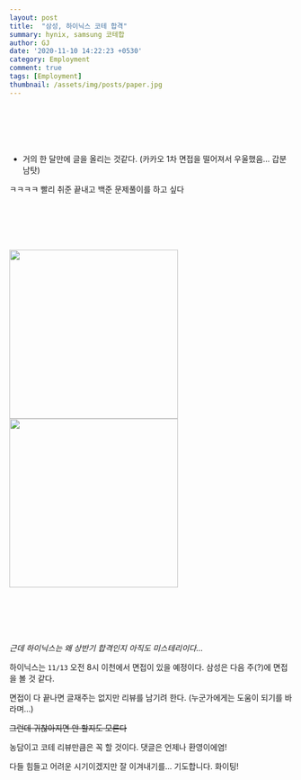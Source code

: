 ```yaml
---
layout: post
title:  "삼성, 하이닉스 코테 합격"
summary: hynix, samsung 코테합
author: GJ
date: '2020-11-10 14:22:23 +0530'
category: Employment
comment: true
tags: [Employment]
thumbnail: /assets/img/posts/paper.jpg
---
```


#  　

* 거의 한 달만에 글을 올리는 것같다. (카카오 1차 면접을 떨어져서 우울했음... 갑분남탓)

ㅋㅋㅋㅋ 빨리 취준 끝내고 백준 문제풀이를 하고 싶다

#  　


<img src="http://drive.google.com/uc?export=view&id=1PRSmfKLJ8nfcuRXD4ByzV2LQHWRWwECB"  width="300" height="300">

<img src="https://drive.google.com/uc?export=view&id=1Hb8U4Sj6uk7iYRn4zeWFPOdKrhm7OTfE"  width="300" height="300">


#  　

*근데 하이닉스는 왜 상반기 합격인지 아직도 미스테리이다...*

하이닉스는 `11/13` 오전 8시 이천에서 면접이 있을 예정이다. 삼성은 다음 주(?)에 면접을 볼 것 같다.

면접이 다 끝나면 글재주는 없지만 리뷰를 남기려 한다. (누군가에게는 도움이 되기를 바라며...)

~~그런데 귀찮아지면 안 할지도 모른다~~ 

농담이고 코테 리뷰만큼은 꼭 할 것이다. 댓글은 언제나 환영이에염!

다들 힘들고 어려운 시기이겠지만 잘 이겨내기를... 기도합니다. 화이팅!
